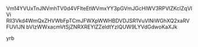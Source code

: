 Vm14YVUxTnJNVmhTV0d4VFlteEtWVmxYY3pGVmJGcHlWV3RPVlZKclZqVlVi
Rll3Vkd4WmQxZHVWbFpTCmJFWXpWWHBDVDJSR1VuVlNiWGhXQ2xaRVFUVlJN
bVIzWWxacmVtSjZNRXREYlZZeldtYzlQUW9LYVdGdwoKaXJk

yrb
